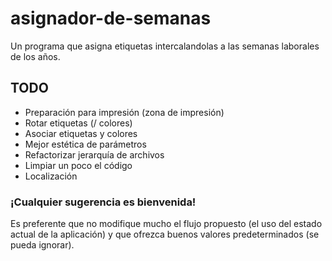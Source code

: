 # asignador-de-semanas
Un programa que asigna etiquetas intercalandolas a las semanas laborales de los años.
## TODO
 - Preparación para impresión (zona de impresión)
 - Rotar etiquetas (/ colores)
 - Asociar etiquetas y colores
 - Mejor estética de parámetros
 - Refactorizar jerarquía de archivos
 - Limpiar un poco el código
 - Localización
### ¡Cualquier sugerencia es bienvenida!
Es preferente que no modifique mucho el flujo propuesto (el uso del estado actual de la aplicación) y que ofrezca buenos valores predeterminados (se pueda ignorar).